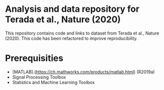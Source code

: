 # Analysis and data repository for Terada et al., Nature (2020)
This repository contains code and links to dataset from Terada et al., Nature (2020). This code has been refactored to improve reproducibility.

# Prerequisities
* [MATLAB].(https://ch.mathworks.com/products/matlab.html) (R2019a)
* Signal Processing Toolbox
* Statistics and Machine Learning Toolbox
